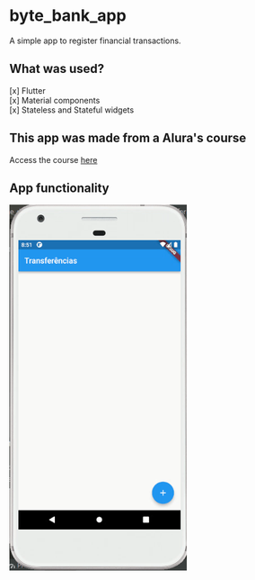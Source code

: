 
# byte_bank_app

A simple app to register financial transactions.

## What was used?
[x] Flutter  
[x] Material components  
[x] Stateless and Stateful widgets

## This app was made from a Alura's course
Access the course [here](https://cursos.alura.com.br/course/flutter-fundamentos)

## App functionality
![Running app](./readme_data/running_app_git_01.gif)